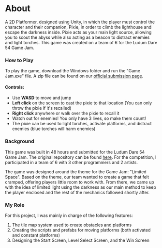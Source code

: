 # About
A 2D Platformer, designed using Unity, in which the player must control the character and their companion, Pixie, in order to climb the lighthouse and escape the darkness inside. Pixie acts as your main light source, allowing you to scout the abyss while also acting as a beacon to distract enemies and light torches. This game was created on a team of 6 for the Ludum Dare 54 Game Jam.

### How to Play
To play the game, download the Windows folder and run the "Game Jam.exe" file. A zip file can be found on our [official submission page](https://ldjam.com/events/ludum-dare/54/last-light).

#### Controls:
 - Use **WASD** to move and jump
 - **Left click** on the screen to cast the pixie to that location (You can only throw the pixie if it's recalled)
 - **Right click** anywhere or walk over the pixie to recall it
 - Watch out for enemies! You only have 3 lives, so make them count!
 - The pixie can be used to light torches, activate platforms, and distract enemies (blue torches will harm enemies)

### Background
This game was built in 48 hours and submitted for the Ludum Dare 54 Game Jam. The original repository can be found [here](https://github.com/AriveIT/Game-Jam-Game). For the competition, I participated in a team of 6 with 3 other programmers and 2 artists.

The game was designed around the theme for the Game Jam: "Limited Space". Based on the theme, our team wanted to create a game that felt cramped, offering players little room to work with. From there, we came up with the idea of limited light using the darkness as our main method to keep the player enclosed and the rest of the mechanics followed shortly after.

### My Role
For this project, I was mainly in charge of the following features:
1. The tile map system used to create obstacles and platforms
2. Creating the scripts and prefabs for moving platforms (both activated and constant platforms)
3. Designing the Start Screen, Level Select Screen, and the Win Screen
